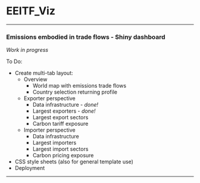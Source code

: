# EEITF_Viz

---
  ### Emissions embodied in trade flows - Shiny dashboard
  
  *Work in progress*
  
  To Do:
  
  * Create multi-tab layout:
    * Overview
      * World map with emissions trade flows
      * Country selection returning profile
    * Exporter perspective
      * Data infrastructure - _done!_
      * Largest exporters - _done!_
      * Largest export sectors
      * Carbon tariff exposure
    * Importer perspective
      * Data infrastructure
      * Largest importers
      * Largest import sectors
      * Carbon pricing exposure
  * CSS style sheets (also for general template use)
  * Deployment

---
  
  
  